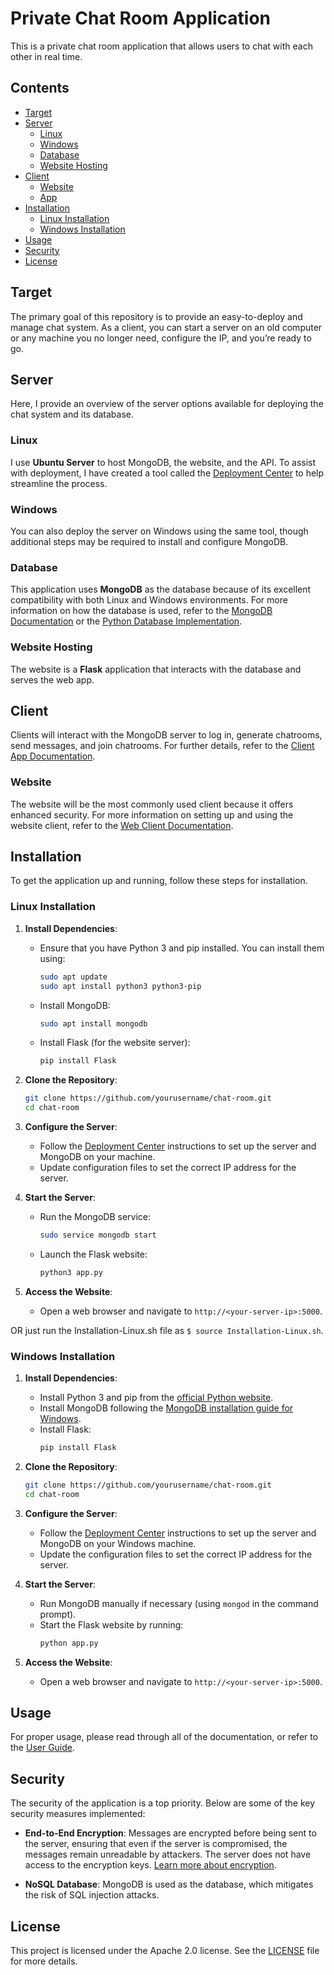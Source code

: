 # Private Chat Room Application

This is a private chat room application that allows users to chat with each other in real time.

## Contents

- [Target](#target)
- [Server](#server)
  - [Linux](#linux)
  - [Windows](#windows)
  - [Database](#database)
  - [Website Hosting](#website-hosting)
- [Client](#client)
  - [Website](#website)
  - [App](#app)
- [Installation](#installation)
  - [Linux Installation](#linux-installation)
  - [Windows Installation](#windows-installation)
- [Usage](#usage)
- [Security](#security)
- [License](#license)

## Target

The primary goal of this repository is to provide an easy-to-deploy and manage chat system. As a client, you can start a server on an old computer or any machine you no longer need, configure the IP, and you’re ready to go.

## Server

Here, I provide an overview of the server options available for deploying the chat system and its database.

### Linux

I use **Ubuntu Server** to host MongoDB, the website, and the API. To assist with deployment, I have created a tool called the [Deployment Center](DeploymentCenter/README_DEPLOY.md) to help streamline the process.

### Windows

You can also deploy the server on Windows using the same tool, though additional steps may be required to install and configure MongoDB.

### Database

This application uses **MongoDB** as the database because of its excellent compatibility with both Linux and Windows environments. For more information on how the database is used, refer to the [MongoDB Documentation](docs/Mongodb.md) or the [Python Database Implementation](docs/database_docs.md).

### Website Hosting

The website is a **Flask** application that interacts with the database and serves the web app. 

## Client

Clients will interact with the MongoDB server to log in, generate chatrooms, send messages, and join chatrooms. For further details, refer to the [Client App Documentation](App/README_APP.md).

### Website

The website will be the most commonly used client because it offers enhanced security. For more information on setting up and using the website client, refer to the [Web Client Documentation](DeploymentCenter/web/README_WEB.md).

## Installation

To get the application up and running, follow these steps for installation.

### Linux Installation

1. **Install Dependencies**: 
    - Ensure that you have Python 3 and pip installed. You can install them using:
      ```bash
      sudo apt update
      sudo apt install python3 python3-pip
      ```
    - Install MongoDB:
      ```bash
      sudo apt install mongodb
      ```
    - Install Flask (for the website server):
      ```bash
      pip install Flask
      ```

2. **Clone the Repository**:
    ```bash
    git clone https://github.com/yourusername/chat-room.git
    cd chat-room
    ```

3. **Configure the Server**:
    - Follow the [Deployment Center](DeploymentCenter/README_DEPLOY.md) instructions to set up the server and MongoDB on your machine.
    - Update configuration files to set the correct IP address for the server.

4. **Start the Server**:
    - Run the MongoDB service:
      ```bash
      sudo service mongodb start
      ```
    - Launch the Flask website:
      ```bash
      python3 app.py
      ```

5. **Access the Website**:
    - Open a web browser and navigate to `http://<your-server-ip>:5000`.

OR just run the Installation-Linux.sh file as `$ source Installation-Linux.sh`.

### Windows Installation

1. **Install Dependencies**:
    - Install Python 3 and pip from the [official Python website](https://www.python.org/downloads/).
    - Install MongoDB following the [MongoDB installation guide for Windows](https://docs.mongodb.com/manual/tutorial/install-mongodb-on-windows/).
    - Install Flask:
      ```bash
      pip install Flask
      ```

2. **Clone the Repository**:
    ```bash
    git clone https://github.com/yourusername/chat-room.git
    cd chat-room
    ```

3. **Configure the Server**:
    - Follow the [Deployment Center](DeploymentCenter/README_DEPLOY.md) instructions to set up the server and MongoDB on your Windows machine.
    - Update the configuration files to set the correct IP address for the server.

4. **Start the Server**:
    - Run MongoDB manually if necessary (using `mongod` in the command prompt).
    - Start the Flask website by running:
      ```bash
      python app.py
      ```

5. **Access the Website**:
    - Open a web browser and navigate to `http://<your-server-ip>:5000`.

## Usage

For proper usage, please read through all of the documentation, or refer to the [User Guide](docs/user_guide.md).

## Security

The security of the application is a top priority. Below are some of the key security measures implemented:

- **End-to-End Encryption**: Messages are encrypted before being sent to the server, ensuring that even if the server is compromised, the messages remain unreadable by attackers. The server does not have access to the encryption keys. [Learn more about encryption](docs/crypting_docs.md).

- **NoSQL Database**: MongoDB is used as the database, which mitigates the risk of SQL injection attacks.

## License

This project is licensed under the Apache 2.0 license. See the [LICENSE](LICENSE) file for more details.
